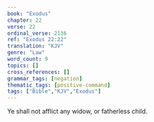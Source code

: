 ```yaml
---
book: "Exodus"
chapter: 22
verse: 22
ordinal_verse: 2136
ref: "Exodus 22:22"
translation: "KJV"
genre: "Law"
word_count: 9
topics: []
cross_references: []
grammar_tags: [negation]
thematic_tags: [positive-command]
tags: ["Bible","KJV","Exodus"]
---
```

Ye shall not afflict any widow, or fatherless child.
